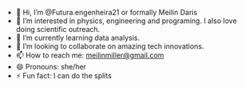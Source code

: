- 👋 Hi, I’m @Futura.engenheira21 or formally Meilin Daris
- 👀 I’m interested in physics, engineering and programing. I also love doing scientific outreach.
- 🌱 I’m currently learning data analysis.
- 💞️ I’m looking to collaborate on amazing tech innovations. 
- 📫 How to reach me: meilinmiller@gmail.com
- 😄 Pronouns: she/her
- ⚡ Fun fact: I can do the splits

